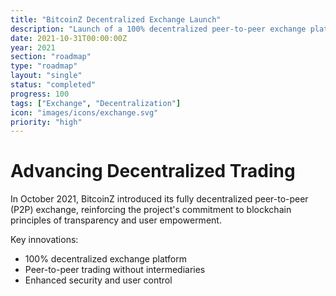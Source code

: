 ```yaml
---
title: "BitcoinZ Decentralized Exchange Launch"
description: "Launch of a 100% decentralized peer-to-peer exchange platform"
date: 2021-10-31T00:00:00Z
year: 2021
section: "roadmap"
type: "roadmap"
layout: "single"
status: "completed"
progress: 100
tags: ["Exchange", "Decentralization"]
icon: "images/icons/exchange.svg"
priority: "high"
---
```


# Advancing Decentralized Trading

In October 2021, BitcoinZ introduced its fully decentralized peer-to-peer (P2P) exchange, reinforcing the project's commitment to blockchain principles of transparency and user empowerment.

Key innovations:
- 100% decentralized exchange platform
- Peer-to-peer trading without intermediaries
- Enhanced security and user control
